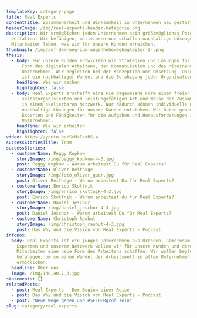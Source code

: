 ```yaml
---
templateKey: category-page
title: Real Experts
contentTitle: Zusammenarbeit und Wirksamkeit in Unternehmen neu gestalten
headerImage: /img/real-experts-header-kategorie.png
description: Wir ermöglichen jedem Unternehmen sein größtmögliches Potential zu
  entfalten. Wir befähigen, motivieren und schaffen nachhaltige Lösungen. Unsere
  Mitarbeiter leben, was wir für unsere Kunden erreichen.
thumbnail: /img/auf-dem-weg-zum-augenhöhewegbegleiter-2-.png
thesis:
  - body: Für unsere Kunden entwickeln wir Strategien und Lösungen für eine neue
      Form des digitalen Arbeitens, der Kommunikation und des Miteinanders im
      Unternehmen. Wir begleiten bei der Konzeption und Umsetzung. Unser Ziel
      ist ein nachhaltiger Wandel und die Befähigung jeder Organisation.
    headline: Was wir machen
    highlighted: false
  - body: Real Experts erschafft eine nie dagewesene Form einer freien,
      selbstorganisierten und leistungsfähigen Art und Weise der Zusammenarbeit
      in einem skalierbaren Netzwerk. Nur dadurch können individuelle und
      nachhaltige Lösungen für unsere Kunden entstehen. Wir haben genau die
      Experten und Fähigkeiten für die Aufgaben und Herausforderungen in Ihrem
      Unternehmen.
    headline: Wie wir arbeiten
    highlighted: false
video: https://youtu.be/ScMzIvxBSi4
successStoriesTitle: Team
successStories:
  - customerName: Peggy Kopkow
    storyImage: /img/peggy_kopkow-4-3.jpg
    post: Peggy Kopkow - Warum arbeitest Du für Real Experts?
  - customerName: Oliver Reithage
    storyImage: /img/foto_oliver_quer.jpg
    post: Oliver Reithage - Warum arbeitest Du für Real Experts?
  - customerName: Enrico Skottnik
    storyImage: /img/enrico_skottnik-4-3.jpg
    post: Enrico Skottnik - Warum arbeitest du für Real Experts?
  - customerName: Daniel Jeschor
    storyImage: /img/daniel_jeschor-4-3.jpg
    post: Daniel Jeschor - Warum arbeitest Du für Real Experts?
  - customerName: Christoph Rauhut
    storyImage: /img/christoph_rauhut-4-3.jpg
    post: Das Why und die Vision von Real Experts - Podcast
infoBox:
  body: Real Experts ist ein junges Unternehmen aus Dresden. Gemeinsam mit unseren
    Experten und unserem Netzwerk wollen wir für unsere Kunden und deren
    Mitarbeiter eine neue Form des Arbeitens schaffen. Wir wollen begleiten und
    befähigen, um so einen Wandel der Arbeitswelt in allen Unternehmen zu
    ermöglichen.
  headline: Über uns
  image: /img/IMG_4017_3.jpg
statements: []
relatedPosts:
  - post: Real Experts - Der Beginn einer Reise
  - post: Das Why und die Vision von Real Experts - Podcast
  - post: "Neue Wege gehen und #SELBERgroß sein"
slug: category/real-experts
---
```

